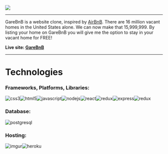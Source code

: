 <img src=https://i.imgur.com/WjnaP6R.png>


***

GareBnB is a website clone, inspired by [AirBnB](https://airbnb.com). There are 16 million vacant homes in the United States alone. We can now make that 15,999,999. By listing your home on GareBnB you will give me the option to stay in your vacant home for FREE!

**Live site: [GareBnB](http://garebnb.herokuapp.com)**

*** 

# Technologies
### Frameworks, Platforms, Libraries:
![css3](https://img.shields.io/badge/CSS3-1572B6?style=for-the-badge&logo=CSS3&logoColor=white)![html5](https://img.shields.io/badge/HTML5-E34F26?style=for-the-badge&logo=HTML5&logoColor=white)![javascript](https://img.shields.io/badge/Javascript-F7DF1E?style=for-the-badge&logo=Javascript&logoColor=white)![nodejs](https://img.shields.io/badge/Node.js-339933?style=for-the-badge&logo=Node.js&logoColor=white)![react](https://img.shields.io/badge/React-61DAFB?style=for-the-badge&logo=React&logoColor=white)![redux](https://img.shields.io/badge/Redux-764ABC?style=for-the-badge&logo=Redux&logoColor=white)![express](https://img.shields.io/badge/ExpressJS-000000?style=for-the-badge&logo=ExpressJS&logoColor=white)![redux](https://img.shields.io/badge/Redux-764ABC?style=for-the-badge&logo=Redux&logoColor=white)


### Database:
![postgresql](https://img.shields.io/badge/PostgreSQL-4169E1?style=for-the-badge&logo=PostgreSQL&logoColor=white)

### Hosting:
![imgur](https://img.shields.io/badge/Imgur-1BB76E?style=for-the-badge&logo=Imgur&logoColor=white)![heroku](https://img.shields.io/badge/Heroku-430098?style=for-the-badge&logo=Heroku&logoColor=white)
